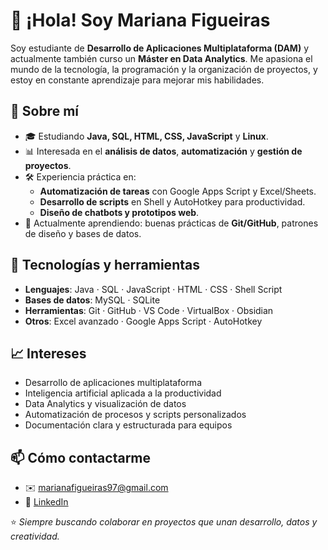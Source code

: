 # 👋 ¡Hola! Soy Mariana Figueiras

Soy estudiante de **Desarrollo de Aplicaciones Multiplataforma (DAM)** y actualmente también curso un **Máster en Data Analytics**. Me apasiona el mundo de la tecnología, la programación y la organización de proyectos, y estoy en constante aprendizaje para mejorar mis habilidades.


## 🚀 Sobre mí

- 🎓 Estudiando **Java, SQL, HTML, CSS, JavaScript** y **Linux**.
- 📊 Interesada en el **análisis de datos**, **automatización** y **gestión de proyectos**.
- 🛠️ Experiencia práctica en:
  - **Automatización de tareas** con Google Apps Script y Excel/Sheets.
  - **Desarrollo de scripts** en Shell y AutoHotkey para productividad.
  - **Diseño de chatbots y prototipos web**.
- 🌱 Actualmente aprendiendo: buenas prácticas de **Git/GitHub**, patrones de diseño y bases de datos.


## 🧰 Tecnologías y herramientas

- **Lenguajes**: Java · SQL · JavaScript · HTML · CSS · Shell Script
- **Bases de datos**: MySQL · SQLite
- **Herramientas**: Git · GitHub · VS Code · VirtualBox · Obsidian
- **Otros**: Excel avanzado · Google Apps Script · AutoHotkey


## 📈 Intereses

- Desarrollo de aplicaciones multiplataforma  
- Inteligencia artificial aplicada a la productividad  
- Data Analytics y visualización de datos  
- Automatización de procesos y scripts personalizados  
- Documentación clara y estructurada para equipos  

## 📫 Cómo contactarme

- ✉️ marianafigueiras97@gmail.com
- 💼 [LinkedIn]([https://www.linkedin.com/](https://www.linkedin.com/in/mariana-cristina-figueiras-rinc%C3%B3n-266435173/))  


⭐️ *Siempre buscando colaborar en proyectos que unan desarrollo, datos y creatividad.*
